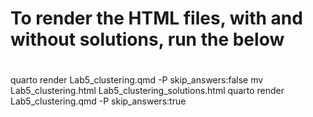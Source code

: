 # To render the HTML files, with and without solutions, run the below
#

quarto render Lab5_clustering.qmd -P skip_answers:false
mv Lab5_clustering.html Lab5_clustering_solutions.html
quarto render Lab5_clustering.qmd -P skip_answers:true
